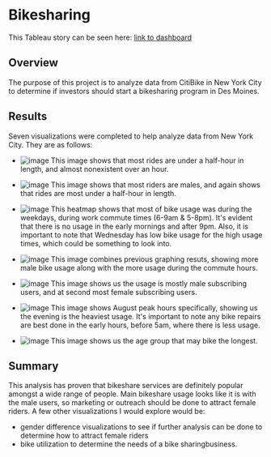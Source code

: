 # Bikesharing

This Tableau story can be seen here: 
[link to dashboard](https://public.tableau.com/app/profile/jonathan.uthayakumar/viz/BikesharingAnalysis_16550668806090/BikesharingAnalysis?publish=yes)

## Overview
  The purpose of this project is to analyze data from CitiBike in New York City to determine if investors should start a bikesharing program in Des Moines. 
## Results
  Seven visualizations were completed to help analyze data from New York City. They are as follows:
  
  - ![image](https://user-images.githubusercontent.com/100812515/173257375-c21d196b-5b53-48e7-b194-7f8b2421fba9.png)
This image shows that most rides are under a half-hour in length, and almost nonexistent over an hour.

  - ![image](https://user-images.githubusercontent.com/100812515/173257480-1a11232e-f183-49c0-8e9d-20e3113b370e.png)
This image shows that most riders are males, and again shows that rides are most under a half-hour in length.

  - ![image](https://user-images.githubusercontent.com/100812515/173257570-ff30e4ba-8582-4487-81e6-40f4c7173bb1.png)
This heatmap shows that most of bike usage was during the weekdays, during work commute times (6-9am & 5-8pm). It's evident that there is no usage in the early mornings and after 9pm. Also, it is important to note that Wednesday has low bike usage for the high usage times, which could be something to look into.

  - ![image](https://user-images.githubusercontent.com/100812515/173257649-bc7ac815-ffd1-4d62-bfef-33ee96b5d0b8.png)
This image combines previous graphing resuts, showing more male bike usage along with the more usage during the commute hours.

  - ![image](https://user-images.githubusercontent.com/100812515/173257700-199abb70-0589-46e7-b01a-b67313cdb117.png)
This image shows us the usage is mostly male subscribing users, and at second most female subscribing users.

  - ![image](https://user-images.githubusercontent.com/100812515/173257793-b302540c-203d-4d67-bf7b-5a6d0ac1a3ba.png)
This image shows August peak hours specifically, showing us the evening is the heaviest usage. It's important to note any bike repairs are best done in the early hours, before 5am, where there is less usage. 

  - ![image](https://user-images.githubusercontent.com/100812515/173258020-8347185b-836c-4ec5-b8c0-4c907b7214bd.png)
This image shows us the age group that may bike the longest. 

## Summary
  This analysis has proven that bikeshare services are definitely popular amongst a wide range of people. Main bikeshare usage looks like it is with the male users, so marketing or outreach should be done to attract female riders. A few other visualizations I would explore would be:
  
  - gender difference visualizations to see if further analysis can be done to determine how to attract female riders
  - bike utilization to determine the needs of a bike sharingbusiness.
